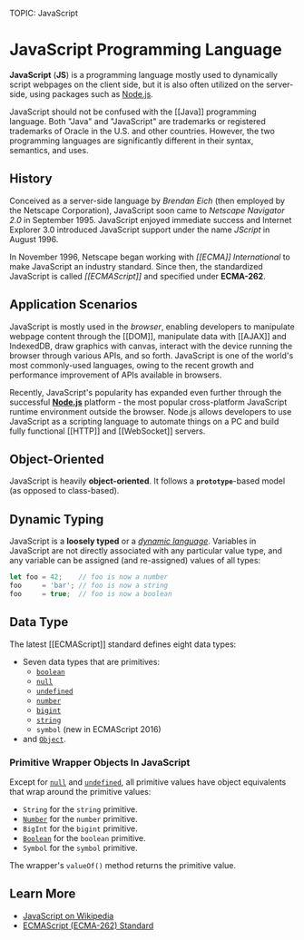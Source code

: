 TOPIC: JavaScript

# JavaScript Programming Language

**JavaScript** (**JS**) is a programming language mostly used to dynamically script webpages on the client
side, but it is also often utilized on the server-side, using packages such as [Node.js](http://nodejs.org/).

JavaScript should not be confused with the [[Java]] programming language.
Both "Java" and
"JavaScript" are trademarks or registered trademarks of Oracle in the U.S. and other countries.
However, the two programming languages are significantly different in their syntax, semantics, and uses.

## History

Conceived as a server-side language by *Brendan Eich* (then employed by the Netscape Corporation),
JavaScript soon came to *Netscape Navigator 2.0* in September 1995. JavaScript enjoyed immediate success
and Internet Explorer 3.0 introduced JavaScript support under the name *JScript* in August 1996.

In November 1996, Netscape began working with *[[ECMA]] International* to make JavaScript an industry
standard. Since then, the standardized JavaScript is called *[[ECMAScript]]* and specified under **ECMA-262**.

## Application Scenarios

JavaScript is mostly used in the *browser*, enabling developers to manipulate webpage content through
the [[DOM]], manipulate data with [[AJAX]] and IndexedDB, draw graphics with canvas, interact with
the device running the browser through various APIs, and so forth. JavaScript is one of the world's most
commonly-used languages, owing to the recent growth and performance
improvement of APIs available in browsers.

Recently, JavaScript's popularity has expanded even further through the successful [**Node.js**](http://nodejs.org/)
platform - the most popular cross-platform JavaScript runtime environment outside the browser.
Node.js allows developers to use JavaScript as a scripting language to automate things on a PC and
build fully functional [[HTTP]] and [[WebSocket]] servers.

## Object-Oriented

JavaScript is heavily **object-oriented**. It follows a **`prototype`**-based model (as opposed to class-based).

## Dynamic Typing

JavaScript is a **loosely typed** or a *[dynamic language](/en/glossary/dynamic_programming_language)*.
Variables in JavaScript are not directly associated with any particular value type, and any variable
can be assigned (and re-assigned) values of all types:

```javascript
let foo = 42;    // foo is now a number
foo     = 'bar'; // foo is now a string
foo     = true;  // foo is now a boolean
```

## Data Type

The latest [[ECMAScript]] standard defines eight data types:

- Seven data types that are primitives:
    - [`boolean`](/en/webfrontend/Boolean)
    - [`null`](/en/webfrontend/null)
    - [`undefined`](/en/webfrontend/undefined)
    - [`number`](/en/webfrontend/Number)
    - [`bigint`](/en/webfrontend/BigInt)
    - [`string`](/en/webfrontend/String)
    - `symbol` (new in ECMAScript 2016)
- and [`Object`](/en/webfrontend/Object).

### Primitive Wrapper Objects In JavaScript

Except for [`null`](/en/webfrontend/null) and [`undefined`](/en/webfrontend/undefined), all
primitive values have object equivalents that wrap around the primitive values:

- `String` for the `string` primitive.
- [`Number`](/en/webfrontend/Number) for the `number` primitive.
- `BigInt` for the `bigint` primitive.
- [`Boolean`](/en/webfrontend/Boolean) for the `boolean` primitive.
- `Symbol` for the `symbol` primitive.

The wrapper's `valueOf()` method returns the primitive value.

## Learn More

- [JavaScript on Wikipedia](https://en.wikipedia.org/wiki/JavaScript)
- [ECMAScript (ECMA-262) Standard](http://www.ecma-international.org/publications/standards/Ecma-262.htm)
